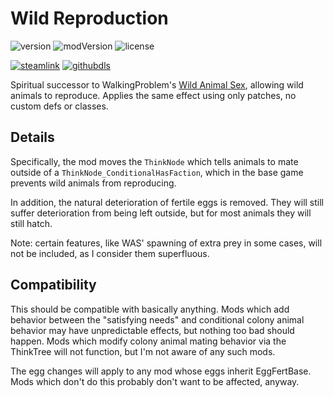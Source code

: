 # Wild Reproduction
![version](https://img.shields.io/badge/RimWorld-1.2-brightgreen.svg) ![modVersion](https://img.shields.io/github/v/release/dninemfive/wildreproduction?color=brightgreen&label=Mod%20version) ![license](https://img.shields.io/badge/License-MIT-brightgreen.svg)

[![steamlink](https://raster.shields.io/steam/downloads/2236146674.png?color=blue&label=Workshop&logo=steam)](https://steamcommunity.com/sharedfiles/filedetails/?id=2236146674) [![githubdls](https://img.shields.io/github/downloads/dninemfive/wildreproduction/total?color=blue&label=Github&logo=github)](https://github.com/dninemfive/wildreproduction/releases/latest)

Spiritual successor to WalkingProblem's [Wild Animal Sex](https://steamcommunity.com/sharedfiles/filedetails/?id=1224175982), allowing wild animals to reproduce. Applies the same effect using only patches, no custom defs or classes.

## Details
Specifically, the mod moves the `ThinkNode` which tells animals to mate outside of a `ThinkNode_ConditionalHasFaction`, which in the base game prevents wild animals from reproducing.

In addition, the natural deterioration of fertile eggs is removed. They will still suffer deterioration from being left outside, but for most animals they will still hatch.

Note: certain features, like WAS' spawning of extra prey in some cases, will not be included, as I consider them superfluous.

## Compatibility
This should be compatible with basically anything. Mods which add behavior between the "satisfying needs" and conditional colony animal behavior may have unpredictable effects, but nothing too bad should happen. Mods which modify colony animal mating behavior via the ThinkTree will not function, but I'm not aware of any such mods.

The egg changes will apply to any mod whose eggs inherit EggFertBase. Mods which don't do this probably don't want to be affected, anyway.